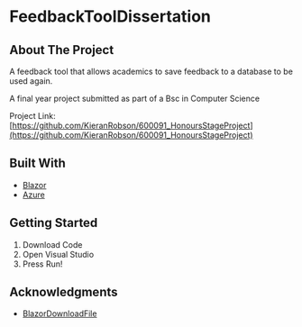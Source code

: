 # FeedbackToolDissertation
<!-- ABOUT THE PROJECT -->
## About The Project
A feedback tool that allows academics to save feedback to a database to be used again.

A final year project submitted as part of a Bsc in Computer Science 




Project Link: [https://github.com/KieranRobson/600091_HonoursStageProject](https://github.com/KieranRobson/600091_HonoursStageProject)


## Built With
* [Blazor](https://dotnet.microsoft.com/en-us/apps/aspnet/web-apps/blazor)
* [Azure](https://azure.microsoft.com/en-gb/features/azure-portal/)


<!-- GETTING STARTED -->
## Getting Started
1. Download Code 
2. Open Visual Studio
3. Press Run!


<!-- ACKNOWLEDGMENTS -->
## Acknowledgments
* [BlazorDownloadFile](https://github.com/arivera12/BlazorDownloadFile)
